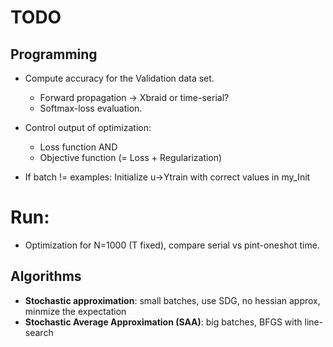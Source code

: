# TODO

## Programming
* Compute accuracy for the Validation data set. 
    - Forward propagation -> Xbraid or time-serial?
    - Softmax-loss evaluation. 
* Control output of optimization:
    - Loss function AND 
    - Objective function (= Loss + Regularization)

* If batch != examples: Initialize u->Ytrain with correct values in my_Init

# Run:
* Optimization for N=1000 (T fixed), compare serial vs pint-oneshot time. 

## Algorithms
* **Stochastic approximation**: small batches, use SDG, no hessian approx, minmize the expectation 
* **Stochastic Average Approximation (SAA)**: big batches, BFGS with line-search
